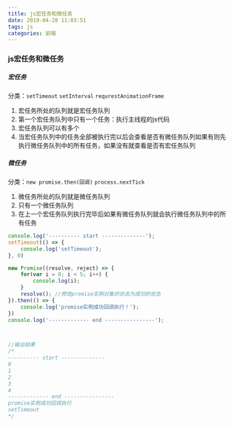 ```yaml
---
title: js宏任务和微任务
date: 2019-04-28 11:03:51
tags: js
categories: 前端
---
```


### js宏任务和微任务

##### 宏任务

分类：`setTimeout` `setInterval` `requrestAnimationFrame`

1. 宏任务所处的队列就是宏任务队列
2. 第一个宏任务队列中只有一个任务：执行主线程的js代码
3. 宏任务队列可以有多个
4. 当宏任务队列中的任务全部被执行完以后会查看是否有微任务队列如果有则先执行微任务队列中的所有任务，如果没有就查看是否有宏任务队列

##### 微任务

分类：`new promise.then(回调)` `process.nextTick`

1. 微任务所处的队列就是微任务队列
2. 只有一个微任务队列
3. 在上一个宏任务队列执行完毕后如果有微任务队列就会执行微任务队列中的所有任务 

```js
console.log('---------- start --------------');
setTimeout(() => {
    console.log('setTimeout');
}, 0)

new Promise((resolve, reject) => {
    for(var i = 0; i < 5; i++) {
        console.log(i);
    }
    resolve(); //修改promise实例对象的状态为成功的状态
}).then(() => {
    console.log('promise实例成功回调执行！');
})
console.log('------------- end ----------------');



//输出结果
/*
---------- start --------------
0
1
2
3
4
------------- end ----------------
promise实例成功回调执行
setTimeout
*/
```

